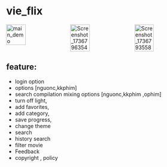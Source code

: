 
# vie_flix

<div style="display: flex; justify-content: space-between;">
    <img src="https://github.com/user-attachments/assets/a7a28d9a-e222-4869-b13d-52c06c5f9d90" alt="main_demo" width="32%" />
    <img src="https://github.com/user-attachments/assets/e5ad26e3-7e03-449f-8dd9-d68dd6130ab2" alt="Screenshot_1736796354" width="32%" />
    <img src="https://github.com/user-attachments/assets/9f1bea4b-c466-4ce9-94ac-8a25628e414e" alt="Screenshot_1736793558" width="32%" />
</div>

## feature:
- login option 
- options [nguonc,kkphim]
- search compilation mixing options [nguonc,kkphim ,ophim]
- turn off light,
- add favorites,
- add category,
- save progress,
- change theme
- search 
- history search
- filter movie
- Feedback
- copyright , policy

